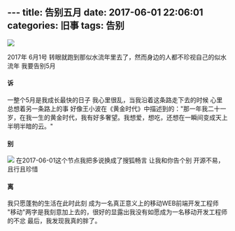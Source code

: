 ﻿﻿---
title: 告别五月
date: 2017-06-01 22:06:01
categories: 旧事
tags: 告别
---
![](https://www.tuchuang001.com/images/2017/06/07/davide-ragusa-3131-min.jpg)

2017年
6月1号
转眼就跑到那似水流年里去了，然而身边的人都不珍视自己的似水流年
我要告别5月
<!-- more -->
#### 诉
一整个5月是我成长最快的日子
我心里很乱，当我沿着这条路走下去的时候
心里总想着另一条路上的事
好像王小波在《黄金时代》中描述到的："那一年我二十一岁，在我一生的黄金时代，我有好多奢望。我想爱，想吃，还想在一瞬间变成天上半明半暗的云。"

#### 别
![](https://www.tuchuang001.com/images/2018/04/27/duoshuo.png)
在2017-06-01这个节点我把多说换成了搜狐畅言
让我和你告个别
开源不易，且行且珍惜
#### 离
我只愿蓬勃的生活在此时此刻
成为一名真正意义上的移动WEB前端开发工程师
"移动"两字是我刻意加上去的，很好的显露出我没有如愿成为一名移动开发工程师的不忿
最后，我发现我真的胖了。
